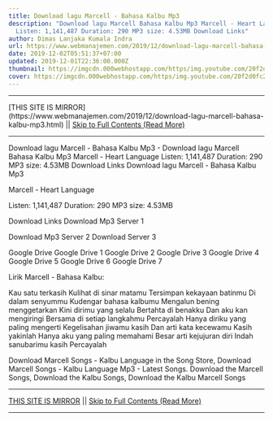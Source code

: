 ```yaml
---
title: Download lagu Marcell - Bahasa Kalbu Mp3
description: "Download lagu Marcell Bahasa Kalbu Mp3 Marcell - Heart Language
  Listen: 1,141,487 Duration: 290 MP3 size: 4.53MB Download Links"
author: Dimas Lanjaka Kumala Indra
url: https://www.webmanajemen.com/2019/12/download-lagu-marcell-bahasa-kalbu-mp3.html
date: 2019-12-02T05:51:37+07:00
updated: 2019-12-01T22:36:00.000Z
thumbnail: https://imgcdn.000webhostapp.com/https/img.youtube.com/20f2d0fc26582ba72ca0f3a70d775582.jpeg
cover: https://imgcdn.000webhostapp.com/https/img.youtube.com/20f2d0fc26582ba72ca0f3a70d775582.jpeg
---
```


<hr/> [THIS SITE IS MIRROR](https://www.webmanajemen.com/2019/12/download-lagu-marcell-bahasa-kalbu-mp3.html) || <a href="https://www.webmanajemen.com/2019/12/download-lagu-marcell-bahasa-kalbu-mp3.html" rel="follow" class="button" id="read-more">Skip to Full Contents (Read More)</a> <hr/> Download lagu Marcell - Bahasa Kalbu Mp3 - Download lagu Marcell Bahasa Kalbu Mp3 Marcell - Heart Language Listen: 1,141,487 Duration: 290 MP3 size: 4.53MB Download Links Download lagu Marcell - Bahasa Kalbu Mp3

  Marcell - Heart Language 

  Listen: 1,141,487 
  Duration: 290 
  MP3 size: 4.53MB 

  Download Links 
  Download Mp3 Server 1 

  Download Mp3 Server 2 
  Download Server 3 


  Google Drive   Google Drive 1 
  Google Drive 2 
  Google Drive 3 
  Google Drive 4 
  Google Drive 5 
  Google Drive 6 
  Google Drive 7 


                             
Lirik Marcell - Bahasa Kalbu:
                             
 Kau satu terkasih 
 Kulihat di sinar matamu 
 Tersimpan kekayaan batinmu 
 Di dalam senyummu 
 Kudengar bahasa kalbumu 
 Mengalun bening menggetarkan 
 Kini dirimu yang selalu 
 Bertahta di benakku 
 Dan aku kan mengiringi 
 Bersama di setiap langkahmu 
 Percayalah 
 Hanya diriku yang paling mengerti 
 Kegelisahan jiwamu kasih 
 Dan arti kata kecewamu 
 Kasih yakinlah 
 Hanya aku yang paling memahami 
 Besar arti kejujuran diri 
 Indah sanubarimu kasih 
 Percayalah 
                         
  Download Marcell Songs - Kalbu Language in the Song Store, Download Marcell Songs - Kalbu Language Mp3 - Latest Songs.  Download the Marcell Songs, Download the Kalbu Songs, Download the Kalbu Marcell Songs <hr/> [THIS SITE IS MIRROR](https://www.webmanajemen.com/2019/12/download-lagu-marcell-bahasa-kalbu-mp3.html) || <a href="https://www.webmanajemen.com/2019/12/download-lagu-marcell-bahasa-kalbu-mp3.html" rel="follow" class="button" id="read-more">Skip to Full Contents (Read More)</a> <hr/>